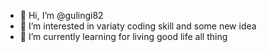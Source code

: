 - 👋 Hi, I’m @gulingi82
- 👀 I’m interested in variaty coding skill and some new idea
- 🌱 I’m currently learning for living good life all thing

<!---
gulingi82/gulingi82 is a ✨ special ✨ repository because its `README.md` (this file) appears on your GitHub profile.
You can click the Preview link to take a look at your changes.
--->
